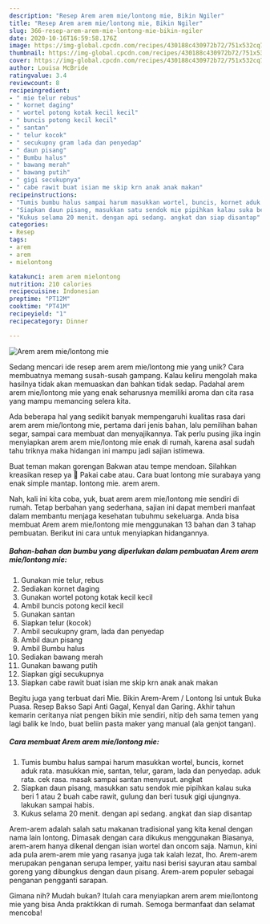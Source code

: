 ```yaml
---
description: "Resep Arem arem mie/lontong mie, Bikin Ngiler"
title: "Resep Arem arem mie/lontong mie, Bikin Ngiler"
slug: 366-resep-arem-arem-mie-lontong-mie-bikin-ngiler
date: 2020-10-16T16:59:58.176Z
image: https://img-global.cpcdn.com/recipes/430188c430972b72/751x532cq70/arem-arem-mielontong-mie-foto-resep-utama.jpg
thumbnail: https://img-global.cpcdn.com/recipes/430188c430972b72/751x532cq70/arem-arem-mielontong-mie-foto-resep-utama.jpg
cover: https://img-global.cpcdn.com/recipes/430188c430972b72/751x532cq70/arem-arem-mielontong-mie-foto-resep-utama.jpg
author: Louisa McBride
ratingvalue: 3.4
reviewcount: 8
recipeingredient:
- " mie telur rebus"
- " kornet daging"
- " wortel potong kotak kecil kecil"
- " buncis potong kecil kecil"
- " santan"
- " telur kocok"
- " secukupny gram lada dan penyedap"
- " daun pisang"
- " Bumbu halus"
- " bawang merah"
- " bawang putih"
- " gigi secukupnya"
- " cabe rawit buat isian me skip krn anak anak makan"
recipeinstructions:
- "Tumis bumbu halus sampai harum masukkan wortel, buncis, kornet aduk rata. masukkan mie, santan, telur, garam, lada dan penyedap. aduk rata. cek rasa. masak sampai santan menyusut. angkat"
- "Siapkan daun pisang, masukkan satu sendok mie pipihkan kalau suka beri 1 atau 2 buah cabe rawit, gulung dan beri tusuk gigi ujungnya. lakukan sampai habis."
- "Kukus selama 20 menit. dengan api sedang. angkat dan siap disantap"
categories:
- Resep
tags:
- arem
- arem
- mielontong

katakunci: arem arem mielontong 
nutrition: 210 calories
recipecuisine: Indonesian
preptime: "PT12M"
cooktime: "PT41M"
recipeyield: "1"
recipecategory: Dinner

---
```



![Arem arem mie/lontong mie](https://img-global.cpcdn.com/recipes/430188c430972b72/751x532cq70/arem-arem-mielontong-mie-foto-resep-utama.jpg)

Sedang mencari ide resep arem arem mie/lontong mie yang unik? Cara membuatnya memang susah-susah gampang. Kalau keliru mengolah maka hasilnya tidak akan memuaskan dan bahkan tidak sedap. Padahal arem arem mie/lontong mie yang enak seharusnya memiliki aroma dan cita rasa yang mampu memancing selera kita.

Ada beberapa hal yang sedikit banyak mempengaruhi kualitas rasa dari arem arem mie/lontong mie, pertama dari jenis bahan, lalu pemilihan bahan segar, sampai cara membuat dan menyajikannya. Tak perlu pusing jika ingin menyiapkan arem arem mie/lontong mie enak di rumah, karena asal sudah tahu triknya maka hidangan ini mampu jadi sajian istimewa.

Buat teman makan gorengan Bakwan atau tempe mendoan. Silahkan kreasikan resep ya 🥰 Pakai cabe atau. Cara buat lontong mie surabaya yang enak simple mantap. lontong mie. arem arem.


Nah, kali ini kita coba, yuk, buat arem arem mie/lontong mie sendiri di rumah. Tetap berbahan yang sederhana, sajian ini dapat memberi manfaat dalam membantu menjaga kesehatan tubuhmu sekeluarga. Anda bisa membuat Arem arem mie/lontong mie menggunakan 13 bahan dan 3 tahap pembuatan. Berikut ini cara untuk menyiapkan hidangannya.

<!--inarticleads1-->

##### Bahan-bahan dan bumbu yang diperlukan dalam pembuatan Arem arem mie/lontong mie:

1. Gunakan  mie telur, rebus
1. Sediakan  kornet daging
1. Gunakan  wortel potong kotak kecil kecil
1. Ambil  buncis potong kecil kecil
1. Gunakan  santan
1. Siapkan  telur (kocok)
1. Ambil  secukupny gram, lada dan penyedap
1. Ambil  daun pisang
1. Ambil  Bumbu halus
1. Sediakan  bawang merah
1. Gunakan  bawang putih
1. Siapkan  gigi secukupnya
1. Siapkan  cabe rawit buat isian me skip krn anak anak makan


Begitu juga yang terbuat dari Mie. Bikin Arem-Arem / Lontong Isi untuk Buka Puasa. Resep Bakso Sapi Anti Gagal, Kenyal dan Garing. Akhir tahun kemarin ceritanya niat pengen bikin mie sendiri, nitip deh sama temen yang lagi balik ke Indo, buat beliin pasta maker yang manual (ala genjot tangan). 

<!--inarticleads2-->

##### Cara membuat Arem arem mie/lontong mie:

1. Tumis bumbu halus sampai harum masukkan wortel, buncis, kornet aduk rata. masukkan mie, santan, telur, garam, lada dan penyedap. aduk rata. cek rasa. masak sampai santan menyusut. angkat
1. Siapkan daun pisang, masukkan satu sendok mie pipihkan kalau suka beri 1 atau 2 buah cabe rawit, gulung dan beri tusuk gigi ujungnya. lakukan sampai habis.
1. Kukus selama 20 menit. dengan api sedang. angkat dan siap disantap


Arem-arem adalah salah satu makanan tradisional yang kita kenal dengan nama lain lontong. Dimasak dengan cara dikukus menggunakan Biasanya, arem-arem hanya dikenal dengan isian wortel dan oncom saja. Namun, kini ada pula arem-arem mie yang rasanya juga tak kalah lezat, lho. Arem-arem merupakan penganan serupa lemper, yaitu nasi berisi sayuran atau sambal goreng yang dibungkus dengan daun pisang. Arem-arem populer sebagai penganan pengganti sarapan. 

Gimana nih? Mudah bukan? Itulah cara menyiapkan arem arem mie/lontong mie yang bisa Anda praktikkan di rumah. Semoga bermanfaat dan selamat mencoba!
